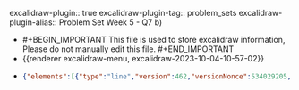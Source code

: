 excalidraw-plugin:: true
excalidraw-plugin-tag:: problem_sets
excalidraw-plugin-alias:: Problem Set Week 5 - Q7 b)

- #+BEGIN_IMPORTANT
  This file is used to store excalidraw information, Please do not manually edit this file.
  #+END_IMPORTANT
- {{renderer excalidraw-menu, excalidraw-2023-10-04-10-57-02}}
- ```json
  {"elements":[{"type":"line","version":462,"versionNonce":534029205,"isDeleted":false,"id":"30qJ1FhbNAJQp6BigkOwy","fillStyle":"hachure","strokeWidth":1,"strokeStyle":"solid","roughness":1,"opacity":100,"angle":0,"x":588.3270964840348,"y":-239.4101431286598,"strokeColor":"#1e1e1e","backgroundColor":"transparent","width":4.123938061863669,"height":943.4308264172341,"seed":945659413,"groupIds":[],"frameId":null,"roundness":{"type":2},"boundElements":[],"updated":1696414548552,"link":null,"locked":false,"startBinding":null,"endBinding":null,"lastCommittedPoint":null,"startArrowhead":null,"endArrowhead":null,"points":[[0,0],[4.123938061863669,943.4308264172341]]},{"type":"line","version":452,"versionNonce":1673256021,"isDeleted":false,"id":"1t6fzo1B0X0nstKa4HLLV","fillStyle":"hachure","strokeWidth":1,"strokeStyle":"solid","roughness":1,"opacity":100,"angle":0,"x":593.6491851806641,"y":702.701286315918,"strokeColor":"#1e1e1e","backgroundColor":"transparent","width":843.9337022569443,"height":2.6712443033854925,"seed":998970229,"groupIds":[],"frameId":null,"roundness":{"type":2},"boundElements":[],"updated":1696413454074,"link":null,"locked":false,"startBinding":null,"endBinding":null,"lastCommittedPoint":null,"startArrowhead":null,"endArrowhead":null,"points":[[0,0],[843.9337022569443,-2.6712443033854925]]},{"type":"text","version":123,"versionNonce":2086151525,"isDeleted":false,"id":"UYPIJAYylhw6lDG8FA0E7","fillStyle":"hachure","strokeWidth":1,"strokeStyle":"solid","roughness":1,"opacity":100,"angle":0,"x":1443.492039998372,"y":768.7331941392688,"strokeColor":"#1e1e1e","backgroundColor":"transparent","width":84.49990844726562,"height":25,"seed":1478679765,"groupIds":[],"frameId":null,"roundness":null,"boundElements":[],"updated":1696422141200,"link":null,"locked":false,"fontSize":20,"fontFamily":1,"text":"Quantity","textAlign":"left","verticalAlign":"top","containerId":null,"originalText":"Quantity","lineHeight":1.25,"baseline":17},{"type":"text","version":106,"versionNonce":817041259,"isDeleted":false,"id":"lBYZUHAgvTcAVRPOMJyQz","fillStyle":"hachure","strokeWidth":1,"strokeStyle":"solid","roughness":1,"opacity":100,"angle":0,"x":478.1349639892578,"y":-274.4784469604492,"strokeColor":"#1e1e1e","backgroundColor":"transparent","width":47.17994689941406,"height":25,"seed":364542517,"groupIds":[],"frameId":null,"roundness":null,"boundElements":[],"updated":1696422141200,"link":null,"locked":false,"fontSize":20,"fontFamily":1,"text":"Price","textAlign":"left","verticalAlign":"top","containerId":null,"originalText":"Price","lineHeight":1.25,"baseline":17},{"type":"line","version":368,"versionNonce":139909147,"isDeleted":true,"id":"7LJa7h_wI7ZkqZJNFEhFS","fillStyle":"hachure","strokeWidth":1,"strokeStyle":"solid","roughness":1,"opacity":100,"angle":0,"x":502.3050689697265,"y":358.4919204711914,"strokeColor":"#1971c2","backgroundColor":"transparent","width":463.34259033203125,"height":356.2621307373047,"seed":1832348565,"groupIds":[],"frameId":null,"roundness":{"type":2},"boundElements":[],"updated":1696413454074,"link":null,"locked":false,"startBinding":null,"endBinding":null,"lastCommittedPoint":null,"startArrowhead":null,"endArrowhead":null,"points":[[0,0],[463.34259033203125,356.2621307373047]]},{"type":"text","version":10,"versionNonce":1865845525,"isDeleted":true,"id":"tJQqkCSOImRct07ZkzjdH","fillStyle":"hachure","strokeWidth":1,"strokeStyle":"solid","roughness":1,"opacity":100,"angle":0,"x":1157.189712524414,"y":611.4722213745117,"strokeColor":"#1971c2","backgroundColor":"transparent","width":15.599990844726562,"height":25,"seed":516894965,"groupIds":[],"frameId":null,"roundness":null,"boundElements":[],"updated":1696413454074,"link":null,"locked":false,"fontSize":20,"fontFamily":1,"text":"D","textAlign":"left","verticalAlign":"top","containerId":null,"originalText":"D","lineHeight":1.25,"baseline":19},{"type":"line","version":97,"versionNonce":765140155,"isDeleted":true,"id":"j2Tp0_DxZFxzd5GM8_mSC","fillStyle":"hachure","strokeWidth":1,"strokeStyle":"solid","roughness":1,"opacity":100,"angle":0,"x":700.6297760009766,"y":602.103630065918,"strokeColor":"#e03131","backgroundColor":"transparent","width":340.1942138671875,"height":365.5298767089844,"seed":1208437333,"groupIds":[],"frameId":null,"roundness":{"type":2},"boundElements":[],"updated":1696413454074,"link":null,"locked":false,"startBinding":null,"endBinding":null,"lastCommittedPoint":null,"startArrowhead":null,"endArrowhead":null,"points":[[0,0],[340.1942138671875,-365.5298767089844]]},{"type":"text","version":28,"versionNonce":1656643701,"isDeleted":true,"id":"-9aOtsY4T0aLmjeC-A6_Z","fillStyle":"hachure","strokeWidth":1,"strokeStyle":"solid","roughness":1,"opacity":100,"angle":0,"x":1070.1265411376953,"y":218.14167022705078,"strokeColor":"#e03131","backgroundColor":"transparent","width":12.159988403320312,"height":25,"seed":968177589,"groupIds":[],"frameId":null,"roundness":null,"boundElements":[],"updated":1696413454074,"link":null,"locked":false,"fontSize":20,"fontFamily":1,"text":"S","textAlign":"left","verticalAlign":"top","containerId":null,"originalText":"S","lineHeight":1.25,"baseline":19},{"type":"text","version":73,"versionNonce":1999490395,"isDeleted":true,"id":"h24t2ao02a7nE4VixipXC","fillStyle":"hachure","strokeWidth":1,"strokeStyle":"solid","roughness":1,"opacity":100,"angle":0,"x":812.87939453125,"y":142.5457305908203,"strokeColor":"#1e1e1e","backgroundColor":"transparent","width":98.96403503417969,"height":45,"seed":839978683,"groupIds":[],"frameId":null,"roundness":null,"boundElements":[],"updated":1696413454074,"link":null,"locked":false,"fontSize":36,"fontFamily":1,"text":"Maria","textAlign":"left","verticalAlign":"top","containerId":null,"originalText":"Maria","lineHeight":1.25,"baseline":34},{"type":"text","version":380,"versionNonce":10472427,"isDeleted":false,"id":"c9kuzWK12X-GBRe175_5U","fillStyle":"hachure","strokeWidth":1,"strokeStyle":"solid","roughness":1,"opacity":100,"angle":0,"x":941.1720321660333,"y":720.56648918777,"strokeColor":"#1e1e1e","backgroundColor":"transparent","width":17.779983520507812,"height":25,"seed":1280699125,"groupIds":[],"frameId":null,"roundness":null,"boundElements":[],"updated":1696422256787,"link":null,"locked":false,"fontSize":20,"fontFamily":1,"text":"15","textAlign":"left","verticalAlign":"top","containerId":null,"originalText":"15","lineHeight":1.25,"baseline":17},{"type":"text","version":22,"versionNonce":1913907723,"isDeleted":false,"id":"7GCoQ7QCRJpAYbQFaSZ_h","fillStyle":"hachure","strokeWidth":1,"strokeStyle":"solid","roughness":1,"opacity":100,"angle":0,"x":566.4755859375,"y":712.1106567382812,"strokeColor":"#1e1e1e","backgroundColor":"transparent","width":13.759994506835938,"height":25,"seed":564284277,"groupIds":[],"frameId":null,"roundness":null,"boundElements":[],"updated":1696422141201,"link":null,"locked":false,"fontSize":20,"fontFamily":1,"text":"0","textAlign":"left","verticalAlign":"top","containerId":null,"originalText":"0","lineHeight":1.25,"baseline":17},{"type":"text","version":14,"versionNonce":1493159973,"isDeleted":false,"id":"mvDtjuyLgpfKGzDviTOcw","fillStyle":"hachure","strokeWidth":1,"strokeStyle":"solid","roughness":1,"opacity":100,"angle":0,"x":720.279052734375,"y":725.298095703125,"strokeColor":"#1e1e1e","backgroundColor":"transparent","width":12.3599853515625,"height":25,"seed":483008661,"groupIds":[],"frameId":null,"roundness":null,"boundElements":[],"updated":1696422141201,"link":null,"locked":false,"fontSize":20,"fontFamily":1,"text":"5","textAlign":"left","verticalAlign":"top","containerId":null,"originalText":"5","lineHeight":1.25,"baseline":17},{"type":"text","version":16,"versionNonce":331378859,"isDeleted":false,"id":"OrIMBIg0X6_pdtFEbfhTR","fillStyle":"hachure","strokeWidth":1,"strokeStyle":"solid","roughness":1,"opacity":100,"angle":0,"x":838.6077880859375,"y":726.8147583007812,"strokeColor":"#1e1e1e","backgroundColor":"transparent","width":19.17999267578125,"height":25,"seed":1078299189,"groupIds":[],"frameId":null,"roundness":null,"boundElements":[],"updated":1696422141202,"link":null,"locked":false,"fontSize":20,"fontFamily":1,"text":"10","textAlign":"left","verticalAlign":"top","containerId":null,"originalText":"10","lineHeight":1.25,"baseline":17},{"type":"text","version":37,"versionNonce":1158363429,"isDeleted":false,"id":"P1EeNh9e2tUSUfQPUcKuY","fillStyle":"hachure","strokeWidth":1,"strokeStyle":"solid","roughness":1,"opacity":100,"angle":0,"x":1044.567138671875,"y":724.4127506452219,"strokeColor":"#1e1e1e","backgroundColor":"transparent","width":27.999984741210938,"height":25,"seed":1054307963,"groupIds":[],"frameId":null,"roundness":null,"boundElements":[],"updated":1696422363167,"link":null,"locked":false,"fontSize":20,"fontFamily":1,"text":"20","textAlign":"left","verticalAlign":"top","containerId":null,"originalText":"20","lineHeight":1.25,"baseline":17},{"type":"freedraw","version":66,"versionNonce":1365600059,"isDeleted":true,"id":"U3ty8MCjN5LJwZjYPR-ik","fillStyle":"hachure","strokeWidth":1,"strokeStyle":"solid","roughness":1,"opacity":100,"angle":0,"x":953.2654418945312,"y":699.4373779296875,"strokeColor":"#1971c2","backgroundColor":"transparent","width":296.95404052734375,"height":208.56246948242188,"seed":849739195,"groupIds":[],"frameId":null,"roundness":null,"boundElements":[],"updated":1696413454074,"link":null,"locked":false,"points":[[0,0],[-0.381591796875,-0.38153076171875],[-2.1038818359375,-1.19097900390625],[-5.75537109375,-3.0167236328125],[-10.1663818359375,-5.60198974609375],[-18.53558349609375,-8.95037841796875],[-21.88037109375,-12.29522705078125],[-32.0753173828125,-18.2288818359375],[-38.73284912109375,-22.051513671875],[-43.9390869140625,-26.33062744140625],[-57.70703125,-34.93511962890625],[-61.96826171875,-39.19635009765625],[-71.63543701171875,-45.3297119140625],[-83.65606689453125,-53.85223388671875],[-89.81085205078125,-59.07269287109375],[-92.681396484375,-60.02838134765625],[-103.204345703125,-66.28656005859375],[-111.57354736328125,-74.65570068359375],[-118.2667236328125,-79.676513671875],[-126.026123046875,-84.8470458984375],[-135.45794677734375,-90.78070068359375],[-141.20257568359375,-94.6104736328125],[-150.6343994140625,-101.45703125],[-160.49053955078125,-107.94696044921875],[-167.44049072265625,-111.88372802734375],[-172.09759521484375,-115.5958251953125],[-173.0318603515625,-116.53009033203125],[-184.1396484375,-124.13970947265625],[-185.05609130859375,-125.05615234375],[-189.795166015625,-127.8946533203125],[-195.88214111328125,-133.065185546875],[-200.9029541015625,-136.41357421875],[-206.073486328125,-140.6748046875],[-211.24761962890625,-144.9324951171875],[-214.74578857421875,-147.5213623046875],[-217.484375,-150.25994873046875],[-231.02764892578125,-160.4512939453125],[-236.20892333984375,-163.96014404296875],[-238.9617919921875,-166.7130126953125],[-247.6483154296875,-172.65380859375],[-256.01397705078125,-179.3505859375],[-262.1009521484375,-184.5211181640625],[-265.4493408203125,-186.1971435546875],[-268.212890625,-188.960693359375],[-269.12579345703125,-189.87356567382812],[-275.0594482421875,-194.13125610351562],[-276.88519287109375,-195.95700073242188],[-277.79803466796875,-196.869873046875],[-279.623779296875,-198.69561767578125],[-281.44952392578125,-200.52133178710938],[-285.10101318359375,-202.34707641601562],[-285.9996337890625,-203.24569702148438],[-287.71124267578125,-204.1407470703125],[-288.6241455078125,-205.05361938476562],[-289.415771484375,-205.05361938476562],[-289.9078369140625,-205.54925537109375],[-291.4554443359375,-205.54925537109375],[-295.666748046875,-208.10958862304688],[-296.501220703125,-208.10958862304688],[-296.95404052734375,-208.56246948242188],[-296.95404052734375,-208.56246948242188]],"lastCommittedPoint":null,"simulatePressure":true,"pressures":[]},{"type":"line","version":143,"versionNonce":1869872629,"isDeleted":false,"id":"f2g9VOK6f-V8buTpWySlP","fillStyle":"hachure","strokeWidth":1,"strokeStyle":"solid","roughness":1,"opacity":100,"angle":0,"x":951.2435302734375,"y":702.3150634765625,"strokeColor":"#1971c2","backgroundColor":"transparent","width":353.81231689453125,"height":284.0846862792969,"seed":1320034229,"groupIds":[],"frameId":null,"roundness":{"type":2},"boundElements":[],"updated":1696413454074,"link":null,"locked":false,"startBinding":null,"endBinding":null,"lastCommittedPoint":null,"startArrowhead":null,"endArrowhead":null,"points":[[0,0],[-353.81231689453125,-284.0846862792969]]},{"type":"text","version":67,"versionNonce":1734550347,"isDeleted":false,"id":"k06lxp9T1lx4qZp7BHntG","fillStyle":"hachure","strokeWidth":1,"strokeStyle":"solid","roughness":1,"opacity":100,"angle":0,"x":557.0986328125,"y":607.8843383789062,"strokeColor":"#1e1e1e","backgroundColor":"transparent","width":5.4199981689453125,"height":25,"seed":1087976117,"groupIds":[],"frameId":null,"roundness":null,"boundElements":[],"updated":1696422141202,"link":null,"locked":false,"fontSize":20,"fontFamily":1,"text":"1","textAlign":"left","verticalAlign":"top","containerId":null,"originalText":"1","lineHeight":1.25,"baseline":17},{"type":"text","version":83,"versionNonce":239848165,"isDeleted":false,"id":"Ezwu06mU8nJ61orrbXr33","fillStyle":"hachure","strokeWidth":1,"strokeStyle":"solid","roughness":1,"opacity":100,"angle":0,"x":556.3628234863281,"y":506.79833984375,"strokeColor":"#1e1e1e","backgroundColor":"transparent","width":14.239990234375,"height":25,"seed":1844492443,"groupIds":[],"frameId":null,"roundness":null,"boundElements":[],"updated":1696422141203,"link":null,"locked":false,"fontSize":20,"fontFamily":1,"text":"2","textAlign":"left","verticalAlign":"top","containerId":null,"originalText":"2","lineHeight":1.25,"baseline":17},{"type":"text","version":435,"versionNonce":626426347,"isDeleted":false,"id":"JlZy2s7nCJR4z3LjkLisr","fillStyle":"hachure","strokeWidth":1,"strokeStyle":"solid","roughness":1,"opacity":100,"angle":0,"x":555.4027938842773,"y":410.9455261230469,"strokeColor":"#1e1e1e","backgroundColor":"transparent","width":13.619979858398438,"height":25,"seed":1202975259,"groupIds":[],"frameId":null,"roundness":null,"boundElements":[],"updated":1696422141203,"link":null,"locked":false,"fontSize":20,"fontFamily":1,"text":"3","textAlign":"left","verticalAlign":"top","containerId":null,"originalText":"3","lineHeight":1.25,"baseline":17},{"type":"text","version":94,"versionNonce":1656432197,"isDeleted":false,"id":"MS6V-bVO4aGNNkyifl_GG","fillStyle":"hachure","strokeWidth":1,"strokeStyle":"solid","roughness":1,"opacity":100,"angle":0,"x":551.2768020629883,"y":318.82476806640625,"strokeColor":"#1e1e1e","backgroundColor":"transparent","width":12.79998779296875,"height":25,"seed":1698964885,"groupIds":[],"frameId":null,"roundness":null,"boundElements":[],"updated":1696422141204,"link":null,"locked":false,"fontSize":20,"fontFamily":1,"text":"4","textAlign":"left","verticalAlign":"top","containerId":null,"originalText":"4","lineHeight":1.25,"baseline":17},{"type":"line","version":31,"versionNonce":725142811,"isDeleted":true,"id":"q6NxAINu3kiIQDkeYauS0","fillStyle":"hachure","strokeWidth":1,"strokeStyle":"solid","roughness":1,"opacity":100,"angle":0,"x":730.3038330078125,"y":570.0165405273438,"strokeColor":"#1971c2","backgroundColor":"transparent","width":18.6282958984375,"height":47.6119384765625,"seed":539263701,"groupIds":[],"frameId":null,"roundness":{"type":2},"boundElements":[],"updated":1696413454075,"link":null,"locked":false,"startBinding":null,"endBinding":null,"lastCommittedPoint":null,"startArrowhead":null,"endArrowhead":null,"points":[[0,0],[0,0],[-16.677734375,17.56207275390625],[1.9505615234375,47.6119384765625]]},{"type":"text","version":5,"versionNonce":1532651029,"isDeleted":true,"id":"le5ydEsYGEWKZB9PmT-rg","fillStyle":"hachure","strokeWidth":1,"strokeStyle":"solid","roughness":1,"opacity":100,"angle":0,"x":732,"y":617,"strokeColor":"#1971c2","backgroundColor":"transparent","width":9.999984741210938,"height":25,"seed":2111338779,"groupIds":[],"frameId":null,"roundness":null,"boundElements":[],"updated":1696413454075,"link":null,"locked":false,"fontSize":20,"fontFamily":1,"text":"","textAlign":"left","verticalAlign":"top","containerId":null,"originalText":"","lineHeight":1.25,"baseline":19},{"type":"text","version":25,"versionNonce":379915403,"isDeleted":false,"id":"sliUaYOrka6h_Mq-rZvpR","fillStyle":"hachure","strokeWidth":1,"strokeStyle":"solid","roughness":1,"opacity":100,"angle":0,"x":719.5885009765625,"y":600.3828125,"strokeColor":"#1971c2","backgroundColor":"transparent","width":54.97993469238281,"height":25,"seed":641062453,"groupIds":[],"frameId":null,"roundness":null,"boundElements":[],"updated":1696422141204,"link":null,"locked":false,"fontSize":20,"fontFamily":1,"text":"Maria","textAlign":"left","verticalAlign":"top","containerId":null,"originalText":"Maria","lineHeight":1.25,"baseline":17},{"type":"text","version":30,"versionNonce":1533547941,"isDeleted":false,"id":"4HbS24aZ8sd6h-RqWH9eT","fillStyle":"hachure","strokeWidth":1,"strokeStyle":"solid","roughness":1,"opacity":100,"angle":0,"x":556.5088500976562,"y":232.4095458984375,"strokeColor":"#1e1e1e","backgroundColor":"transparent","width":12.3599853515625,"height":25,"seed":2017781397,"groupIds":[],"frameId":null,"roundness":null,"boundElements":[],"updated":1696422141204,"link":null,"locked":false,"fontSize":20,"fontFamily":1,"text":"5","textAlign":"left","verticalAlign":"top","containerId":null,"originalText":"5","lineHeight":1.25,"baseline":17},{"type":"text","version":45,"versionNonce":2131313451,"isDeleted":false,"id":"ml1vmLV5KlaZKbGpESHAn","fillStyle":"hachure","strokeWidth":1,"strokeStyle":"solid","roughness":1,"opacity":100,"angle":0,"x":558.3727722167969,"y":143.54238891601562,"strokeColor":"#1e1e1e","backgroundColor":"transparent","width":12.79998779296875,"height":25,"seed":770535067,"groupIds":[],"frameId":null,"roundness":null,"boundElements":[],"updated":1696422141205,"link":null,"locked":false,"fontSize":20,"fontFamily":1,"text":"6","textAlign":"left","verticalAlign":"top","containerId":null,"originalText":"6","lineHeight":1.25,"baseline":17},{"type":"text","version":61,"versionNonce":1132468485,"isDeleted":false,"id":"K26qw4c3oTGhM9wynh2Jr","fillStyle":"hachure","strokeWidth":1,"strokeStyle":"solid","roughness":1,"opacity":100,"angle":0,"x":563.570556640625,"y":67.0322265625,"strokeColor":"#1e1e1e","backgroundColor":"transparent","width":10.759994506835938,"height":25,"seed":155264251,"groupIds":[],"frameId":null,"roundness":null,"boundElements":[],"updated":1696422141205,"link":null,"locked":false,"fontSize":20,"fontFamily":1,"text":"7","textAlign":"left","verticalAlign":"top","containerId":null,"originalText":"7","lineHeight":1.25,"baseline":17},{"type":"text","version":59,"versionNonce":1189979595,"isDeleted":false,"id":"gvsspo-Ddlpep84PyUANP","fillStyle":"hachure","strokeWidth":1,"strokeStyle":"solid","roughness":1,"opacity":100,"angle":0,"x":556.0519409179688,"y":-18.1060791015625,"strokeColor":"#1e1e1e","backgroundColor":"transparent","width":15.29998779296875,"height":25,"seed":1766525653,"groupIds":[],"frameId":null,"roundness":null,"boundElements":[],"updated":1696422141205,"link":null,"locked":false,"fontSize":20,"fontFamily":1,"text":"8","textAlign":"left","verticalAlign":"top","containerId":null,"originalText":"8","lineHeight":1.25,"baseline":17},{"type":"text","version":56,"versionNonce":612413541,"isDeleted":false,"id":"fcIy98cNVAdItdOI2B3OH","fillStyle":"hachure","strokeWidth":1,"strokeStyle":"solid","roughness":1,"opacity":100,"angle":0,"x":557.3935852050781,"y":-93.6602783203125,"strokeColor":"#1e1e1e","backgroundColor":"transparent","width":12.17999267578125,"height":25,"seed":1861770011,"groupIds":[],"frameId":null,"roundness":null,"boundElements":[],"updated":1696422141205,"link":null,"locked":false,"fontSize":20,"fontFamily":1,"text":"9","textAlign":"left","verticalAlign":"top","containerId":null,"originalText":"9","lineHeight":1.25,"baseline":17},{"type":"text","version":29,"versionNonce":1701622891,"isDeleted":false,"id":"AUknbh6odQ_i9Pr4wYiVD","fillStyle":"hachure","strokeWidth":1,"strokeStyle":"solid","roughness":1,"opacity":100,"angle":0,"x":561.1708068847656,"y":-182.51904296875,"strokeColor":"#1e1e1e","backgroundColor":"transparent","width":19.17999267578125,"height":25,"seed":1215767701,"groupIds":[],"frameId":null,"roundness":null,"boundElements":[],"updated":1696422141206,"link":null,"locked":false,"fontSize":20,"fontFamily":1,"text":"10","textAlign":"left","verticalAlign":"top","containerId":null,"originalText":"10","lineHeight":1.25,"baseline":17},{"type":"line","version":424,"versionNonce":133811813,"isDeleted":false,"id":"tnVBanygKQID6XXMwMSNA","fillStyle":"hachure","strokeWidth":1,"strokeStyle":"solid","roughness":1,"opacity":100,"angle":0,"x":590.2444697720794,"y":-166.8874551613435,"strokeColor":"#e03131","backgroundColor":"transparent","width":466.75852608711295,"height":865.3710691167728,"seed":1063123573,"groupIds":[],"frameId":null,"roundness":{"type":2},"boundElements":[],"updated":1696422356133,"link":null,"locked":false,"startBinding":null,"endBinding":null,"lastCommittedPoint":null,"startArrowhead":null,"endArrowhead":null,"points":[[0,0],[466.75852608711295,865.3710691167728]]},{"type":"text","version":242,"versionNonce":2084002757,"isDeleted":false,"id":"rfdDiwcz3itTAYsnIOv_1","fillStyle":"hachure","strokeWidth":1,"strokeStyle":"solid","roughness":1,"opacity":100,"angle":0,"x":885.8802939686843,"y":545.1930098345865,"strokeColor":"#e03131","backgroundColor":"transparent","width":66.7999267578125,"height":25,"seed":1168889941,"groupIds":[],"frameId":null,"roundness":null,"boundElements":[],"updated":1696422141206,"link":null,"locked":false,"fontSize":20,"fontFamily":1,"text":"Stefan","textAlign":"left","verticalAlign":"top","containerId":null,"originalText":"Stefan","lineHeight":1.25,"baseline":17},{"type":"line","version":31,"versionNonce":1657731317,"isDeleted":true,"id":"u1fCMk9JFHb1K_WLJMqA3","fillStyle":"hachure","strokeWidth":1,"strokeStyle":"solid","roughness":1,"opacity":100,"angle":0,"x":999.6842990451389,"y":63.46242607964405,"strokeColor":"#9c36b5","backgroundColor":"transparent","width":156.57877604166674,"height":25.65863715277777,"seed":192753147,"groupIds":[],"frameId":null,"roundness":{"type":2},"boundElements":[],"updated":1696413454075,"link":null,"locked":false,"startBinding":null,"endBinding":null,"lastCommittedPoint":null,"startArrowhead":null,"endArrowhead":null,"points":[[0,0],[156.57877604166674,25.65863715277777]]},{"type":"text","version":5,"versionNonce":812711131,"isDeleted":true,"id":"jdVm85fPqYyB9UnLn7hA8","fillStyle":"hachure","strokeWidth":1,"strokeStyle":"solid","roughness":1,"opacity":100,"angle":0,"x":1157.7593180338542,"y":86.70993720160584,"strokeColor":"#9c36b5","backgroundColor":"transparent","width":9.999984741210938,"height":25,"seed":1566326037,"groupIds":[],"frameId":null,"roundness":null,"boundElements":[],"updated":1696413454075,"link":null,"locked":false,"fontSize":20,"fontFamily":1,"text":"","textAlign":"left","verticalAlign":"top","containerId":null,"originalText":"","lineHeight":1.25,"baseline":19},{"type":"text","version":20,"versionNonce":173076235,"isDeleted":false,"id":"k3A6ZXNPVSbit9oh_TS-w","fillStyle":"hachure","strokeWidth":1,"strokeStyle":"solid","roughness":1,"opacity":100,"angle":0,"x":1149.920166015625,"y":723.2137756347656,"strokeColor":"#1e1e1e","backgroundColor":"transparent","width":26.5999755859375,"height":25,"seed":2007298523,"groupIds":[],"frameId":null,"roundness":null,"boundElements":[],"updated":1696422141207,"link":null,"locked":false,"fontSize":20,"fontFamily":1,"text":"25","textAlign":"left","verticalAlign":"top","containerId":null,"originalText":"25","lineHeight":1.25,"baseline":17},{"type":"text","version":41,"versionNonce":851548965,"isDeleted":false,"id":"6dK6XOH2kL6kcfAWbJFK5","fillStyle":"hachure","strokeWidth":1,"strokeStyle":"solid","roughness":1,"opacity":100,"angle":0,"x":1259.2813991970486,"y":726.4847852918836,"strokeColor":"#1e1e1e","backgroundColor":"transparent","width":27.379974365234375,"height":25,"seed":1973644315,"groupIds":[],"frameId":null,"roundness":null,"boundElements":[],"updated":1696422141207,"link":null,"locked":false,"fontSize":20,"fontFamily":1,"text":"30","textAlign":"left","verticalAlign":"top","containerId":null,"originalText":"30","lineHeight":1.25,"baseline":17},{"type":"text","version":64,"versionNonce":135583147,"isDeleted":false,"id":"g2snkgBzLHvgPnU0dTOLp","fillStyle":"hachure","strokeWidth":1,"strokeStyle":"solid","roughness":1,"opacity":100,"angle":0,"x":1363.0806342230903,"y":724.4255947536892,"strokeColor":"#1e1e1e","backgroundColor":"transparent","width":25.979965209960938,"height":25,"seed":1641686331,"groupIds":[],"frameId":null,"roundness":null,"boundElements":[],"updated":1696422141207,"link":null,"locked":false,"fontSize":20,"fontFamily":1,"text":"35","textAlign":"left","verticalAlign":"top","containerId":null,"originalText":"35","lineHeight":1.25,"baseline":17},{"type":"line","version":645,"versionNonce":1021301317,"isDeleted":false,"id":"CzUGYYqAbWwqsDcvQcFdK","fillStyle":"hachure","strokeWidth":1,"strokeStyle":"solid","roughness":1,"opacity":100,"angle":0,"x":1419.0619954198478,"y":699.647514145282,"strokeColor":"#9c36b5","backgroundColor":"transparent","width":510.9328482506171,"height":275.05544637267417,"seed":238527573,"groupIds":[],"frameId":null,"roundness":{"type":2},"boundElements":[],"updated":1696422259086,"link":null,"locked":false,"startBinding":null,"endBinding":null,"lastCommittedPoint":null,"startArrowhead":null,"endArrowhead":null,"points":[[0,0],[-510.9328482506171,-275.05544637267417]]},{"type":"text","version":157,"versionNonce":1351413381,"isDeleted":false,"id":"R4kMZWdt10qpkNkQX4FZD","fillStyle":"hachure","strokeWidth":1,"strokeStyle":"solid","roughness":1,"opacity":100,"angle":0,"x":1092.8448350694446,"y":593.4534403483071,"strokeColor":"#9c36b5","backgroundColor":"transparent","width":69.23992919921875,"height":25,"seed":408211061,"groupIds":[],"frameId":null,"roundness":null,"boundElements":[],"updated":1696422141208,"link":null,"locked":false,"fontSize":20,"fontFamily":1,"text":"Market","textAlign":"left","verticalAlign":"top","containerId":null,"originalText":"Market","lineHeight":1.25,"baseline":17},{"type":"line","version":239,"versionNonce":1256552475,"isDeleted":false,"id":"U2k3eD6uYPPwYJksHOBRR","fillStyle":"hachure","strokeWidth":1,"strokeStyle":"dotted","roughness":1,"opacity":100,"angle":0,"x":590.5066460503474,"y":417.61563110351585,"strokeColor":"#f08c00","backgroundColor":"transparent","width":608.7588840060764,"height":8.110453287760379,"seed":1103107605,"groupIds":[],"frameId":null,"roundness":{"type":2},"boundElements":[],"updated":1696413490481,"link":null,"locked":false,"startBinding":null,"endBinding":null,"lastCommittedPoint":null,"startArrowhead":null,"endArrowhead":null,"points":[[0,0],[608.7588840060764,8.110453287760379]]},{"type":"text","version":38,"versionNonce":2112022603,"isDeleted":false,"id":"TsNnvvBb4AkY1j0H8aBos","fillStyle":"hachure","strokeWidth":1,"strokeStyle":"dotted","roughness":1,"opacity":100,"angle":0,"x":1219.6967095269097,"y":412.01931762695335,"strokeColor":"#f08c00","backgroundColor":"transparent","width":185.259765625,"height":25,"seed":922813653,"groupIds":[],"frameId":null,"roundness":null,"boundElements":[],"updated":1696422141208,"link":null,"locked":false,"fontSize":20,"fontFamily":1,"text":"Maria stops paying","textAlign":"left","verticalAlign":"top","containerId":null,"originalText":"Maria stops paying","lineHeight":1.25,"baseline":17},{"type":"line","version":428,"versionNonce":1548311941,"isDeleted":true,"id":"s-FtoYcSTxODavFUWvGz3","fillStyle":"hachure","strokeWidth":1,"strokeStyle":"dashed","roughness":1,"opacity":100,"angle":0,"x":587.851964435946,"y":-170.48591308390428,"strokeColor":"#9c36b5","backgroundColor":"transparent","width":317.80871934894526,"height":596.1029876944087,"seed":1320659029,"groupIds":[],"frameId":null,"roundness":{"type":2},"boundElements":[],"updated":1696422320621,"link":null,"locked":false,"startBinding":null,"endBinding":null,"lastCommittedPoint":null,"startArrowhead":null,"endArrowhead":null,"points":[[0,0],[317.80871934894526,596.1029876944087]]},{"type":"text","version":93,"versionNonce":1951847909,"isDeleted":false,"id":"rosemx5AZ1IYjOqUkGzXS","fillStyle":"hachure","strokeWidth":1,"strokeStyle":"dashed","roughness":1,"opacity":100,"angle":0,"x":832.5736427912211,"y":176.01740203920963,"strokeColor":"#0c8599","backgroundColor":"transparent","width":396.779541015625,"height":50,"seed":694294069,"groupIds":[],"frameId":null,"roundness":null,"boundElements":[],"updated":1696422141208,"link":null,"locked":false,"fontSize":20,"fontFamily":1,"text":"Stefan and market curve are the same,\nsince Maria is no longer in the market.","textAlign":"left","verticalAlign":"top","containerId":null,"originalText":"Stefan and market curve are the same,\nsince Maria is no longer in the market.","lineHeight":1.25,"baseline":42},{"id":"L7aTin127PZq3T3WKYI4v","type":"line","x":589.0247825464633,"y":-168.93995126524328,"width":319.573377303573,"height":591.6872352890914,"angle":0,"strokeColor":"#9c36b5","backgroundColor":"transparent","fillStyle":"hachure","strokeWidth":2,"strokeStyle":"dotted","roughness":0,"opacity":100,"groupIds":[],"frameId":null,"roundness":{"type":2},"seed":1756901771,"version":102,"versionNonce":1299171371,"isDeleted":false,"boundElements":null,"updated":1696422391252,"link":null,"locked":false,"points":[[0,0],[319.573377303573,591.6872352890914]],"lastCommittedPoint":[319.573377303573,591.6872352890914],"startBinding":null,"endBinding":null,"startArrowhead":null,"endArrowhead":null}],"files":{},"appState":{"gridSize":null,"viewBackgroundColor":"#ffffff","zoom":{"value":0.7428650795220536},"offsetTop":0,"offsetLeft":0,"scrollX":-0.7697242979932071,"scrollY":283.8615653249747,"viewModeEnabled":false,"zenModeEnabled":false}}
  ```